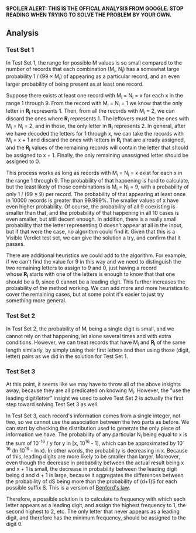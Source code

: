 **SPOILER ALERT: THIS IS THE OFFICAL ANALYSIS FROM GOOGLE. STOP READING WHEN TRYING TO SOLVE THE PROBLEM BY YOUR OWN.**

## Analysis

### Test Set 1

In Test Set 1, the range for possible M values is so small compared to the number of records that each combination (M<sub>i</sub>, N<sub>i</sub>) has a somewhat large probability 1 / (99 × M<sub>i</sub>) of appearing as a particular record, and an even larger probability of being present as at least one record.

Suppose there exists at least one record with M<sub>i</sub> = N<sub>i</sub> = x for each x in the range 1 through 9. From the record with M<sub>i</sub> = N<sub>i</sub> = 1 we know that the only letter in **R<sub>i</sub>** represents 1. Then, from all the records with M<sub>i</sub> = 2, we can discard the ones where **R<sub>i</sub>** represents 1. The leftovers must be the ones with M<sub>i</sub> = N<sub>i</sub> = 2, and in those, the only letter in **R<sub>i</sub>** represents 2. In general, after we have decoded the letters for 1 through x, we can take the records with M<sub>i</sub> = x + 1 and discard the ones with letters in **R<sub>i</sub>** that are already assigned, and the **R<sub>i</sub>** values of the remaining records will contain the letter that should be assigned to x + 1. Finally, the only remaining unassigned letter should be assigned to 0.

This process works as long as records with M<sub>i</sub> = N<sub>i</sub> = x exist for each x in the range 1 through 9. The probability of that happening is hard to calculate, but the least likely of those combinations is M<sub>i</sub> = N<sub>i</sub> = 9, with a probability of only 1 / (99 × 9) per record. The probability of that appearing at least once in 10000 records is greater than 99.999%. The smaller values of x have even higher probability. Of course, the probability of all 9 coexisting is smaller than that, and the probability of that happening in all 10 cases is even smaller, but still decent enough. In addition, there is a really small probability that the letter representing 0 doesn't appear at all in the input, but if that were the case, no algorithm could find it. Given that this is a Visible Verdict test set, we can give the solution a try, and confirm that it passes.

There are additional heuristics we could add to the algorithm. For example, if we can't find the value for 9 in this way and we need to distinguish the two remaining letters to assign to 9 and 0, just having a record whose **R<sub>i</sub>** starts with one of the letters is enough to know that that one should be a 9, since 0 cannot be a leading digit. This further increases the probability of the method working. We can add more and more heuristics to cover the remaining cases, but at some point it's easier to just try something more general.

### Test Set 2

In Test Set 2, the probability of M<sub>i</sub> being a single digit is small, and we cannot rely on that happening, let alone several times and with extra conditions. However, we can treat records that have M<sub>i</sub> and **R<sub>i</sub>** of the same length similarly, by simply using their first letters and then using those (digit, letter) pairs as we did in the solution for Test Set 1.

### Test Set 3

At this point, it seems like we may have to throw all of the above insights away, because they are all predicated on knowing M<sub>i</sub>. However, the "use the leading digit/letter" insight we used to solve Test Set 2 is actually the first step toward solving Test Set 3 as well.

In Test Set 3, each record's information comes from a single integer, not two, so we cannot use the association between the two parts as before. We can start by checking the distribution used to generate the only piece of information we have. The probability of any particular N<sub>i</sub> being equal to x is the sum of 10<sup>-16</sup> / y for y in [x, 10<sup>16</sup> - 1], which can be approximated by 10<sup>-16</sup> (ln 10<sup>16</sup> - ln x). In other words, the probability is decreasing in x. Because of this, leading digits are more likely to be smaller than larger. Moreover, even though the decrease in probability between the actual result being x and x + 1 is small, the decrease in probability between the leading digit being d and d + 1 is large, because it aggregates the differences between the probability of dS being more than the probability of (d+1)S for each possible suffix S. This is a version of [Benford's law](https://en.wikipedia.org/wiki/Benford%27s_law).

Therefore, a possible solution is to calculate to frequency with which each letter appears as a leading digit, and assign the highest frequency to 1, the second highest to 2, etc. The only letter that never appears as a leading digit, and therefore has the minimum frequency, should be assigned to the digit 0.
